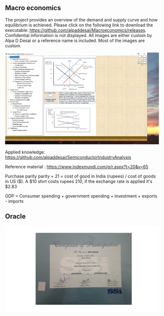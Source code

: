 ## Macro economics

The project provides an overview of the demand and supply curve and how equilibrium is achieved.  Please click on the following link to 
download the executable: https://github.com/alpaddesai/Macroeconomics/releases. Confidential information is not displayed. All images are either custom by Alpa D Desai or a reference name is included. Most of the images are custom. 


![image](MacroeconomicsImage.png)

Applied knowledge: https://github.com/alpaddesai/SemiconductorIndustryAnalysis  

Reference material : https://www.indexmundi.com/g/r.aspx?t=20&v=65

Purchase parity parity = 21 = cost of good in India (rupees) / cost of goods in US ($). A $10 shirt costs rupees 210, if the exchange rate is applied it's $2.83

GDP = Consumer spending + government spending + investment + exports - imports


## Oracle
![image](Oracle.jpg)
